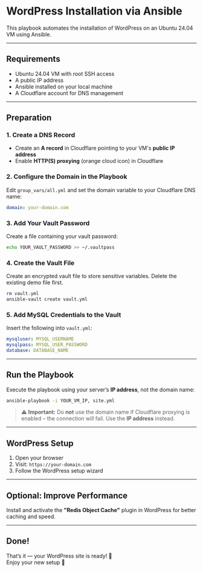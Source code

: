 # WordPress Installation via Ansible

This playbook automates the installation of WordPress on an Ubuntu 24.04 VM using Ansible.

---

## Requirements

- Ubuntu 24.04 VM with root SSH access  
- A public IP address  
- Ansible installed on your local machine  
- A Cloudflare account for DNS management

---

## Preparation

### 1. Create a DNS Record

- Create an **A record** in Cloudflare pointing to your VM's **public IP address**
- Enable **HTTP(S) proxying** (orange cloud icon) in Cloudflare

### 2. Configure the Domain in the Playbook

Edit `group_vars/all.yml` and set the domain variable to your Cloudflare DNS name:

```yaml
domain: your-domain.com
```

### 3. Add Your Vault Password

Create a file containing your vault password:

```bash
echo YOUR_VAULT_PASSWORD >> ~/.vaultpass
```

### 4. Create the Vault File

Create an encrypted vault file to store sensitive variables. Delete the existing demo file first.

```bash
rm vault.yml
ansible-vault create vault.yml
```

### 5. Add MySQL Credentials to the Vault

Insert the following into `vault.yml`:

```yaml
mysqluser: MYSQL_USERNAME
mysqlpass: MYSQL_USER_PASSWORD
database: DATABASE_NAME
```

---

## Run the Playbook

Execute the playbook using your server’s **IP address**, not the domain name:

```bash
ansible-playbook -i YOUR_VM_IP, site.yml
```

> ⚠️ **Important:** Do **not** use the domain name if Cloudflare proxying is enabled – the connection will fail. Use the **IP address** instead.

---

## WordPress Setup

1. Open your browser  
2. Visit: `https://your-domain.com`  
3. Follow the WordPress setup wizard

---

## Optional: Improve Performance

Install and activate the **"Redis Object Cache"** plugin in WordPress for better caching and speed.

---

## Done!

That’s it — your WordPress site is ready! 🎉  
Enjoy your new setup 🚀

